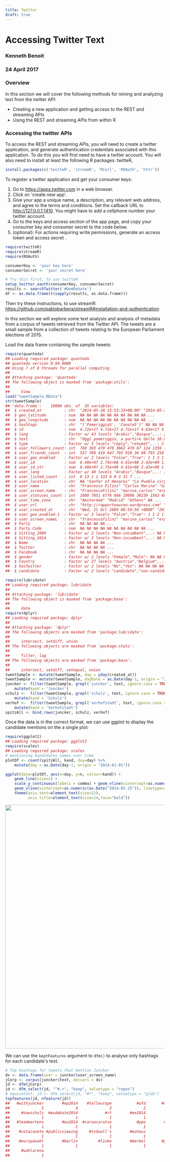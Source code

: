 ```yaml
---
title: Twitter
draft: true
---
```




# Accessing Twitter Text

### Kenneth Benoit
### 24 April 2017

### Overview

In this section we will cover the following methods for mining and analyzing text from the twitter API:

* Creating a new application and getting access to the REST and streaming APIs
* Using the REST and streaming APIs from within R

### Accessing the twitter APIs

To access the REST and streaming APIs, you will need to create a twitter application, and generate authentication credentials associated with this application. To do this you will first need to have a twitter account. You will also need to install at least the following R packages: twitteR, 



```r
install.packages(c('twitteR', 'streamR', 'RCurl', 'ROAuth', 'httr'))
```

To register a twitter application and get your consumer keys:

1. Go to <https://apps.twitter.com> in a web browser.
2. Click on 'create new app'.
3. Give your app a unique name, a description, any relevant web address, and agree to the terms and conditions. Set the callback URL to http://127.0.0.1:1410. You might have to add a cellphone number your twitter account.
4. Go to the keys and access section of the app page, and copy your consumer key and consumer secret to the code below.
5. (optional): For actions requiring write permissions, generate an access token and access secret .


```r
require(twitteR)
require(streamR)
require(ROAuth)

consumerKey <- 'your key here'
consumerSecret <- 'your secret here'

# Try this first, to use twitteR
setup_twitter_oauth(consumerKey, consumerSecret)
results <- searchTwitter('#DemDebate')
df <- as.data.frame(t(sapply(results, as.data.frame)))
```

Then try these instructions, to use streamR:
<https://github.com/pablobarbera/streamR#installation-and-authentication>


In this section we will explore some text analysis and analysis of metadata from a corpus of tweets retrieved from the Twitter API. The tweets are a small sample from a collection of tweets relating to the European Parliament elections of 2015.

Load the data frame containing the sample tweets:


```r
require(quanteda)
## Loading required package: quanteda
## quanteda version 0.99.9000
## Using 7 of 8 threads for parallel computing
## 
## Attaching package: 'quanteda'
## The following object is masked from 'package:utils':
## 
##     View
load("tweetSample.RData")
str(tweetSample)
## 'data.frame':	10000 obs. of  35 variables:
##  $ created_at          : chr  "2014-05-28 15:53:33+00:00" "2014-05-30 08:32:13+00:00" "2014-05-29 19:22:15+00:00" "2014-05-03 20:23:43+00:00" ...
##  $ geo_latitude        : num  NA NA NA NA NA NA NA NA NA NA ...
##  $ geo_longitude       : num  NA NA NA NA NA NA NA NA NA NA ...
##  $ hashtags            : chr  "['Pomeriggio5', 'Canale5']" NA NA NA ...
##  $ id                  : num  4.72e+17 4.72e+17 4.72e+17 4.63e+17 4.71e+17 ...
##  $ lang                : Factor w/ 43 levels "Arabic","Basque",..: 20 35 35 15 30 12 33 9 35 35 ...
##  $ text                : chr  "Oggi pomeriggio, a partire dalle 18.00, interverrÃ² a #Pomeriggio5 su #Canale5 http://t.co/aqB64fH4et ST" ".@pacomarhuenda llamando El Coletas a @Pablo_Iglesias_... precisamente, si hay alguien que tiene que callarse s"| __truncated__ "Las declaraciones de Felipe Gonzalez hoy hablan por sÃ­ solas http://t.co/0LJo6zAXdc" "@KOPRITHS @GAPATZHS @MariaSpyraki ÎºÎ±Î¹ ÎµÎºÎµÎ¯ ÏÎ¿Ï Î»ÎµÏ ÎµÏÎ¿ÏÎ½ ÏÎ¹Î¬ÏÎµÎ¹ ÏÎ¬ÏÎ¿, Î¸Î± ÎºÎ±ÏÎ±"| __truncated__ ...
##  $ type                : Factor w/ 3 levels "reply","retweet",..: 2 3 2 2 3 2 2 2 2 2 ...
##  $ user_followers_count: int  769 303 470 470 3662 470 67 124 1359 181 ...
##  $ user_friends_count  : int  557 789 419 647 793 910 36 90 793 258 ...
##  $ user_geo_enabled    : Factor w/ 2 levels "False","True": 1 1 2 1 2 1 2 1 1 2 ...
##  $ user_id             : num  8.40e+07 2.75e+08 4.61e+08 2.43e+09 1.62e+08 ...
##  $ user_id_str         : num  8.40e+07 2.75e+08 4.61e+08 2.43e+09 1.62e+08 ...
##  $ user_lang           : Factor w/ 40 levels "Arabic","Basque",..: 10 34 34 16 4 13 21 10 4 34 ...
##  $ user_listed_count   : int  6 13 1 1 133 4 0 3 31 7 ...
##  $ user_location       : chr  NA "Sanfer of Henares" "La Puebla ciry" NA ...
##  $ user_name           : chr  "Francesco Filini" "Carlos Marina" "Gabi Armario CÃ­vico" "Î¤ÎÎÎÎ ÎÎÎ£ÎÎ" ...
##  $ user_screen_name    : chr  "FrancescoFilini" "marina_carlos" "erpartecama" "THLEPLASHIE" ...
##  $ user_statuses_count : int  1880 7051 6776 666 19006 30239 1563 601 37237 2313 ...
##  $ user_time_zone      : chr  "Amsterdam" "Madrid" "Athens" NA ...
##  $ user_url            : chr  "http://rapportoaureo.wordpress.com" "http://carlosmarina.com" "http://www.cazuelaalamorisca.com" NA ...
##  $ user_created_at     : chr  "Wed, 21 Oct 2009 08:59:58 +0000" "2011-03-30 13:07:21+00:00" "Tue, 10 Jan 2012 23:23:18 +0000" "Mon, 07 Apr 2014 10:59:39 +0000" ...
##  $ user_geo_enabled.1  : Factor w/ 2 levels "False","True": 1 1 2 1 2 1 2 1 1 2 ...
##  $ user_screen_nameL   : chr  "francescofilini" "marina_carlos" "erpartecama" "thleplashie" ...
##  $ Party               : chr  NA NA NA NA ...
##  $ Party.Code          : num  NA NA NA NA NA NA NA NA NA NA ...
##  $ Sitting_2009        : Factor w/ 2 levels "Non-incumbent",..: NA NA NA NA NA NA NA NA NA NA ...
##  $ Sitting_2014        : Factor w/ 2 levels "Non-incumbent",..: NA NA NA NA NA NA NA NA NA NA ...
##  $ Name                : chr  NA NA NA NA ...
##  $ Twitter             : chr  NA NA NA NA ...
##  $ Facebook            : chr  NA NA NA NA ...
##  $ gender              : Factor w/ 2 levels "Female","Male": NA NA NA NA NA NA NA NA NA NA ...
##  $ Country             : Factor w/ 27 levels "Austria","Belgium",..: NA NA NA NA NA NA NA NA NA NA ...
##  $ hasTwitter          : Factor w/ 2 levels "No","Yes": NA NA NA NA NA NA NA NA NA NA ...
##  $ candidate           : Factor w/ 2 levels "candidate","non-candidate": NA NA NA NA NA NA NA NA NA NA ...
```



```r
require(lubridate)
## Loading required package: lubridate
## 
## Attaching package: 'lubridate'
## The following object is masked from 'package:base':
## 
##     date
require(dplyr)
## Loading required package: dplyr
## 
## Attaching package: 'dplyr'
## The following objects are masked from 'package:lubridate':
## 
##     intersect, setdiff, union
## The following objects are masked from 'package:stats':
## 
##     filter, lag
## The following objects are masked from 'package:base':
## 
##     intersect, setdiff, setequal, union
tweetSample <- mutate(tweetSample, day = yday(created_at))
tweetSample <- mutate(tweetSample, dayDate = as.Date(day-1, origin = "2014-01-01"))
juncker <- filter(tweetSample, grepl('juncker', text, ignore.case = TRUE)) %>% 
    mutate(kand = 'Juncker')
schulz <-  filter(tweetSample, grepl('schulz', text, ignore.case = TRUE)) %>% 
    mutate(kand = 'Schulz')
verhof <-  filter(tweetSample, grepl('verhofstadt', text, ignore.case = TRUE)) %>% 
    mutate(kand = 'Verhofstadt')
spitzAll <- bind_rows(juncker, schulz, verhof)
```

Once the data is in the correct format, we can use ggplot to display the candidate mentions on the a single plot:



```r
require(ggplot2)
## Loading required package: ggplot2
require(scales)
## Loading required package: scales
# mentioning kandidates names over time
plotDf <- count(spitzAll, kand, day=day) %>% 
    mutate(day = as.Date(day-1, origin = "2014-01-01"))

ggplot(data=plotDf, aes(x=day, y=n, colour=kand)) + 
    geom_line(size=1) +
    scale_y_continuous(labels = comma) + geom_vline(xintercept=as.numeric(as.Date("2014-05-15")), linetype=4) +
    geom_vline(xintercept=as.numeric(as.Date("2014-05-25")), linetype=4) +
    theme(axis.text=element_text(size=12),
          axis.title=element_text(size=14,face="bold"))
```

<img src="/examples/twitter_files/figure-html/unnamed-chunk-6-1.svg" width="768" />


We can use the `keptFeatures` argument to `dfm()` to analyse only hashtags for each candidate's text.

```r
# Top hashtags for tweets that mention Juncker
dv <- data.frame(user = juncker$user_screen_name)
jCorp <- corpus(juncker$text, docvars = dv)
jd <- dfm(jCorp)
jd <- dfm_select(jd, "^#.+", "keep", valuetype = "regex") 
# equivalent: jd <- dfm_select(jd, "#*", "keep", valuetype = "glob") 
topfeatures(jd, nfeature(jd))
##   #withjuncker        #ep2014    #telleurope           #afd       #tvduell 
##              5              4              3              2              2 
##     #nowschulz  #eudebate2014            #rt        #ee2014          #riga 
##              1              1              1              1              1 
##   #teammartens        #eu2014  #caraacaratve           #ppe        #votapp 
##              1              1              1              1              1 
##    #votacanete #publicviewing     #tvduell's        #euhaus          #eu14 
##              1              1              1              1              1 
##    #europawahl        #berlin         #linke        #merkel       #gabriel 
##              1              1              1              1              1 
##     #wahlarena 
##              1
```

